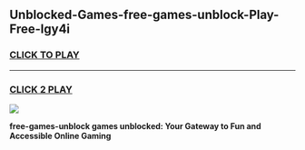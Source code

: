 
## Unblocked-Games-free-games-unblock-Play-Free-lgy4i
<h3>
<a href="https://premium76.site?title=free-games-unblock&ref=20A">CLICK TO PLAY</a></h3>
<hr>

<h3>
<a href="https://premium76.site?title=free-games-unblock&ref=20A">CLICK 2 PLAY</a>
  
</h3>

<a href="https://premium76.site?title=free-games-unblock&ref=20A"><img src="https://clearcache.store/games.png"></a>


**free-games-unblock games unblocked: Your Gateway to Fun and Accessible Online Gaming**
